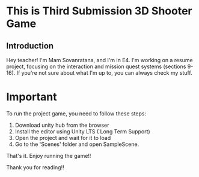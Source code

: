# This is Third Submission 3D Shooter Game 

## Introduction

Hey teacher! I'm Mam Sovanratana, and I'm in E4. I'm working on a resume project, focusing on the interaction and mission quest systems (sections 9-16).
If you're not sure about what I'm up to, you can always check my stuff.

# Important

To run the project game, you need to follow these steps:

1. Download unity hub from the browser
2. Install the editor using Unity LTS ( Long Term Support)
3. Open the project and wait for it to load
4. Go to the 'Scenes' folder and open SampleScene.



That's it. Enjoy running the game!!   

Thank you for reading!! 
